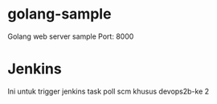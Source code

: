 # golang-sample
Golang web server sample
Port: 8000

# Jenkins
Ini untuk trigger jenkins task poll scm khusus devops2b-ke 2
